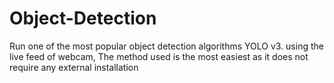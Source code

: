 # Object-Detection
Run one of the most popular object detection algorithms YOLO v3. using the live feed of webcam,
The method used is the most easiest as it does not require any external installation
